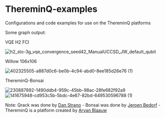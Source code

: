 # ThereminQ-examples
Configurations and code examples for use on the ThereminQ platforms

Some graph output:

VQE H2 FCI

![h2_sto-3g_vqe_convergence_seed42_ManualUCCSD_JW_default_qubit](https://github.com/user-attachments/assets/00f881b6-73e5-4554-a258-b4de190abf00)

Willow 106x106

![402325505-a887d0c6-be0b-4c94-abd0-8ee185d26e76 (1)](https://github.com/user-attachments/assets/991f546c-2b40-483a-9d14-4fa19a8a5ee8)

ThereminQ-Bonsai

![230887892-1490ddb4-959c-45bb-98ac-28fe682f92a9](https://github.com/user-attachments/assets/a093653a-e7c1-4747-a85a-6cc24f271923)
![141675948-cd953c5b-5bdc-4e67-82bd-649530596788 (1)](https://github.com/user-attachments/assets/4d1ffde1-e3e2-4238-b66f-2ef3258d6d5d)

Note: Qrack was done by [Dan Strano](https://github.com/unitaryfund/qrack) - Bonsai was done by [Jeroen Bedorf](https://github.com/treecode/Bonsai) - ThereminQ is a platform created by [Aryan Blaauw](https://github.com/twobombs)

